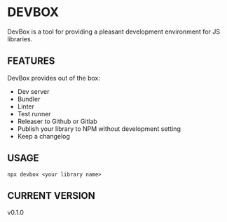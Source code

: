 # DEVBOX

DevBox is a tool for providing a pleasant development environment for JS libraries.

## FEATURES

DevBox provides out of the box:

- Dev server
- Bundler
- Linter
- Test runner 
- Releaser to Github or Gitlab
- Publish your library to NPM without development setting
- Keep a changelog

## USAGE
`npx devbox <your library name>` 

## CURRENT VERSION 
<!--VERSION-->v0.1.0<!--/VERSION-->